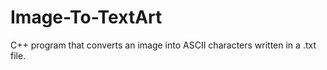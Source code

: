 # Image-To-TextArt
 C++ program that converts an image into ASCII characters written in a .txt file.

